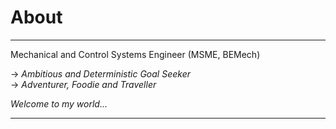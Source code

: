 # About
___
Mechanical and Control Systems Engineer (MSME, BEMech)  

-> *Ambitious and Deterministic Goal Seeker*  
-> *Adventurer, Foodie and Traveller*  

*Welcome to my world...*
___
